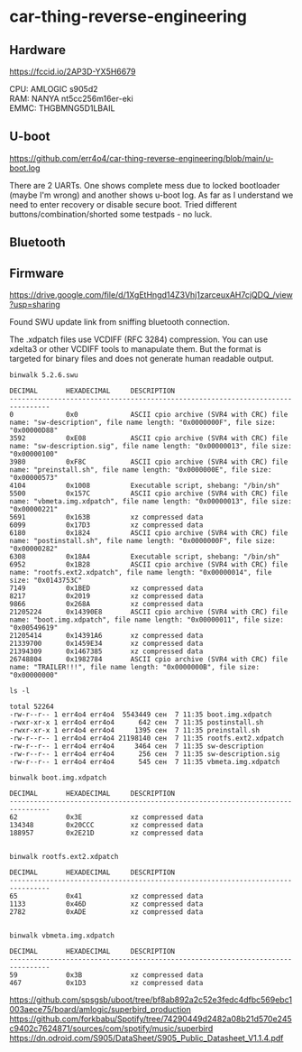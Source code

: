 # car-thing-reverse-engineering

## Hardware 
https://fccid.io/2AP3D-YX5H6679

CPU: AMLOGIC s905d2  
RAM: NANYA nt5cc256m16er-eki  
EMMC: THGBMNG5D1LBAIL  

## U-boot
https://github.com/err4o4/car-thing-reverse-engineering/blob/main/u-boot.log

There are 2 UARTs. One shows complete mess due to locked bootloader (maybe I'm wrong) and another shows u-boot log. As far as I understand we need to enter recovery or disable secure boot. Tried different buttons/combination/shorted some testpads - no luck.

## Bluetooth 

## Firmware 
https://drive.google.com/file/d/1XgEtHngd14Z3Vhj1zarceuxAH7cjQDQ_/view?usp=sharing

Found SWU update link from sniffing bluetooth connection.

The .xdpatch files use VCDIFF (RFC 3284) compression. You can use xdelta3 or other VCDIFF tools to manapulate them. But the format is targeted for binary files and does not generate human readable output.

```
binwalk 5.2.6.swu

DECIMAL       HEXADECIMAL     DESCRIPTION
--------------------------------------------------------------------------------
0             0x0             ASCII cpio archive (SVR4 with CRC) file name: "sw-description", file name length: "0x0000000F", file size: "0x00000D88"
3592          0xE08           ASCII cpio archive (SVR4 with CRC) file name: "sw-description.sig", file name length: "0x00000013", file size: "0x00000100"
3980          0xF8C           ASCII cpio archive (SVR4 with CRC) file name: "preinstall.sh", file name length: "0x0000000E", file size: "0x00000573"
4104          0x1008          Executable script, shebang: "/bin/sh"
5500          0x157C          ASCII cpio archive (SVR4 with CRC) file name: "vbmeta.img.xdpatch", file name length: "0x00000013", file size: "0x00000221"
5691          0x163B          xz compressed data
6099          0x17D3          xz compressed data
6180          0x1824          ASCII cpio archive (SVR4 with CRC) file name: "postinstall.sh", file name length: "0x0000000F", file size: "0x00000282"
6308          0x18A4          Executable script, shebang: "/bin/sh"
6952          0x1B28          ASCII cpio archive (SVR4 with CRC) file name: "rootfs.ext2.xdpatch", file name length: "0x00000014", file size: "0x0143753C"
7149          0x1BED          xz compressed data
8217          0x2019          xz compressed data
9866          0x268A          xz compressed data
21205224      0x14390E8       ASCII cpio archive (SVR4 with CRC) file name: "boot.img.xdpatch", file name length: "0x00000011", file size: "0x00549619"
21205414      0x14391A6       xz compressed data
21339700      0x1459E34       xz compressed data
21394309      0x1467385       xz compressed data
26748804      0x1982784       ASCII cpio archive (SVR4 with CRC) file name: "TRAILER!!!", file name length: "0x0000000B", file size: "0x00000000"
```

```
ls -l

total 52264
-rw-r--r-- 1 err4o4 err4o4  5543449 сен  7 11:35 boot.img.xdpatch
-rwxr-xr-x 1 err4o4 err4o4      642 сен  7 11:35 postinstall.sh
-rwxr-xr-x 1 err4o4 err4o4     1395 сен  7 11:35 preinstall.sh
-rw-r--r-- 1 err4o4 err4o4 21198140 сен  7 11:35 rootfs.ext2.xdpatch
-rw-r--r-- 1 err4o4 err4o4     3464 сен  7 11:35 sw-description
-rw-r--r-- 1 err4o4 err4o4      256 сен  7 11:35 sw-description.sig
-rw-r--r-- 1 err4o4 err4o4      545 сен  7 11:35 vbmeta.img.xdpatch
```

```
binwalk boot.img.xdpatch 

DECIMAL       HEXADECIMAL     DESCRIPTION
--------------------------------------------------------------------------------
62            0x3E            xz compressed data
134348        0x20CCC         xz compressed data
188957        0x2E21D         xz compressed data


binwalk rootfs.ext2.xdpatch

DECIMAL       HEXADECIMAL     DESCRIPTION
--------------------------------------------------------------------------------
65            0x41            xz compressed data
1133          0x46D           xz compressed data
2782          0xADE           xz compressed data


binwalk vbmeta.img.xdpatch 

DECIMAL       HEXADECIMAL     DESCRIPTION
--------------------------------------------------------------------------------
59            0x3B            xz compressed data
467           0x1D3           xz compressed data
```

https://github.com/spsgsb/uboot/tree/bf8ab892a2c52e3fedc4dfbc569ebc1003aece75/board/amlogic/superbird_production
https://github.com/forkbabu/Spotify/tree/74290449d2482a08b21d570e245c9402c7624871/sources/com/spotify/music/superbird
https://dn.odroid.com/S905/DataSheet/S905_Public_Datasheet_V1.1.4.pdf

